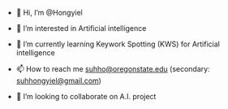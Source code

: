 - 👋 Hi, I’m @Hongyiel
- 👀 I’m interested in Artificial intelligence
- 🌱 I’m currently learning Keywork Spotting (KWS) for Artificial intelligence
- 📫 How to reach me suhho@oregonstate.edu (secondary: suhhongyiel@gmail.com)

- 💞️ I’m looking to collaborate on A.I. project


<!---
Hongyiel/Hongyiel is a ✨ special ✨ repository because its `README.md` (this file) appears on your GitHub profile.
You can click the Preview link to take a look at your changes.
--->
